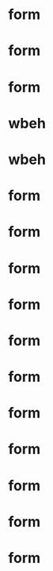 # form
# form
# form
# wbeh
# wbeh
# form
# form
# form
# form
# form
# form
# form
# form
# form
# form
# form
